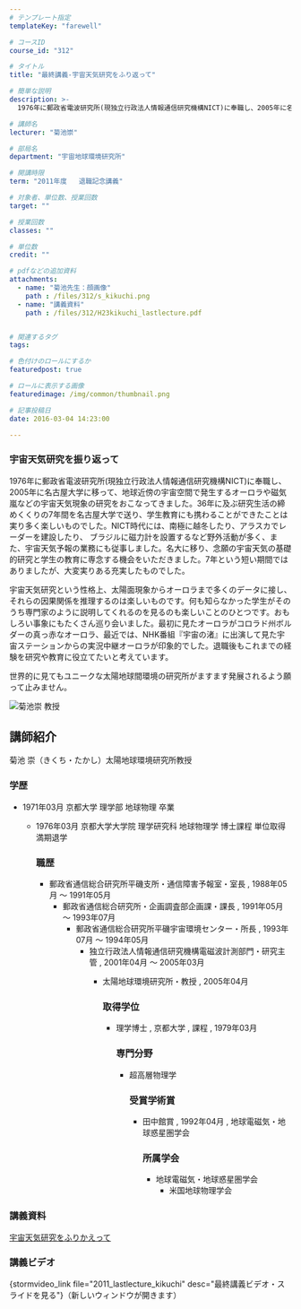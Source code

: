 ```yaml
---
# テンプレート指定
templateKey: "farewell"

# コースID
course_id: "312"

# タイトル
title: "最終講義-宇宙天気研究をふり返って"

# 簡単な説明
description: >-
  1976年に郵政省電波研究所(現独立行政法人情報通信研究機構NICT)に奉職し、2005年に名古屋大学に移って、地球近傍の宇宙空間で発生するオーロラや磁気嵐などの宇宙天気現象の研究をおこなってきま...

# 講師名
lecturer: "菊池崇"

# 部局名
department: "宇宙地球環境研究所"

# 開講時限
term: "2011年度	退職記念講義"

# 対象者、単位数、授業回数
target: ""

# 授業回数
classes: ""

# 単位数
credit: ""

# pdfなどの追加資料
attachments: 
  - name: "菊池先生：顔画像" 
    path : /files/312/s_kikuchi.png
  - name: "講義資料" 
    path : /files/312/H23kikuchi_lastlecture.pdf


# 関連するタグ
tags:

# 色付けのロールにするか
featuredpost: true

# ロールに表示する画像
featuredimage: /img/common/thumbnail.png

# 記事投稿日
date: 2016-03-04 14:23:00

---
```

### 宇宙天気研究を振り返って 

1976年に郵政省電波研究所(現独立行政法人情報通信研究機構NICT)に奉職し、2005年に名古屋大学に移って、地球近傍の宇宙空間で発生するオーロラや磁気嵐などの宇宙天気現象の研究をおこなってきました。36年に及ぶ研究生活の締 めくくりの7年間を名古屋大学で送り、学生教育にも携わることができたことは実り多く楽しいものでした。NICT時代には、南極に越冬したり、アラスカでレーダーを建設したり、 ブラジルに磁力計を設置するなど野外活動が多く、また、宇宙天気予報の業務にも従事しました。名大に移り、念願の宇宙天気の基礎的研究と学生の教育に専念する機会をいただきました。7年という短い期間ではありましたが、大変実りある充実したものでした。 

宇宙天気研究という性格上、太陽面現象からオーロラまで多くのデータに接し、それらの因果関係を推理するのは楽しいものです。何も知らなかった学生がそのうち専門家のように説明してくれるのを見るのも楽しいことのひとつです。おもしろい事象にもたくさん巡り会いました。最初に見たオーロラがコロラド州ボルダーの真っ赤なオーロラ、最近では、NHK番組『宇宙の渚』に出演して見た宇宙ステーションからの実況中継オーロラが印象的でした。退職後もこれまでの経験を研究や教育に役立てたいと考えています。

世界的に見てもユニークな太陽地球間環境の研究所がますます発展されるよう願って止みません。

![菊池崇 教授](/files/312/s_kikuchi.png) 
## 講師紹介

菊池 崇（きくち・たかし）太陽地球環境研究所教授 

### 学歴

  * 1971年03月 京都大学 理学部 地球物理 卒業 
      * 1976年03月 京都大学大学院 理学研究科 地球物理学 博士課程 単位取得満期退学  
        ### 職歴
        
          * 郵政省通信総合研究所平磯支所・通信障害予報室・室長 , 1988年05月 〜 1991年05月 
              * 郵政省通信総合研究所・企画調査部企画課・課長 , 1991年05月 〜 1993年07月 
                  * 郵政省通信総合研究所平磯宇宙環境センター・所長 , 1993年07月 〜 1994年05月 
                      * 独立行政法人情報通信研究機構電磁波計測部門・研究主管 , 2001年04月 〜 2005年03月 
                          * 太陽地球環境研究所・教授 , 2005年04月  
                            ### 取得学位
                            
                              * 理学博士 , 京都大学 , 課程 , 1979年03月  
                                ### 専門分野
                                
                                  * 超高層物理学  
                                    ### 受賞学術賞
                                    
                                      * 田中館賞 , 1992年04月 , 地球電磁気・地球惑星圏学会  
                                        ### 所属学会
                                        
                                          * 地球電磁気・地球惑星圏学会 
                                              * 米国地球物理学会 
### 講義資料


[宇宙天気研究をふりかえって](/files/312/H23kikuchi_lastlecture.pdf) 

### 講義ビデオ

{stormvideo_link file="2011_lastlecture_kikuchi" desc="最終講義ビデオ・スライドを見る"}（新しいウィンドウが開きます）